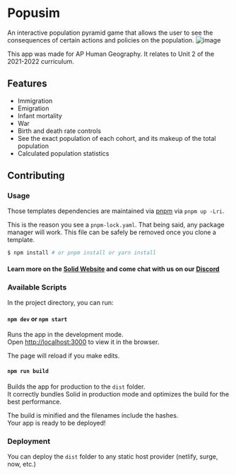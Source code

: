 # Popusim
An interactive population pyramid game that allows the user to see the consequences of certain actions and policies on the population.
![image](https://user-images.githubusercontent.com/31103658/173395121-80e63b0f-eee6-4c8e-bba5-038700aece2c.png)

This app was made for AP Human Geography. It relates to Unit 2 of the 2021-2022 curriculum.
## Features
- Immigration
- Emigration
- Infant mortality
- War
- Birth and death rate controls
- See the exact population of each cohort, and its makeup of the total population
- Calculated population statistics
## Contributing
### Usage

Those templates dependencies are maintained via [pnpm](https://pnpm.io) via `pnpm up -Lri`.

This is the reason you see a `pnpm-lock.yaml`. That being said, any package manager will work. This file can be safely be removed once you clone a template.

```bash
$ npm install # or pnpm install or yarn install
```

#### Learn more on the [Solid Website](https://solidjs.com) and come chat with us on our [Discord](https://discord.com/invite/solidjs)

### Available Scripts

In the project directory, you can run:

#### `npm dev` or `npm start`

Runs the app in the development mode.<br>
Open [http://localhost:3000](http://localhost:3000) to view it in the browser.

The page will reload if you make edits.<br>

#### `npm run build`

Builds the app for production to the `dist` folder.<br>
It correctly bundles Solid in production mode and optimizes the build for the best performance.

The build is minified and the filenames include the hashes.<br>
Your app is ready to be deployed!

### Deployment

You can deploy the `dist` folder to any static host provider (netlify, surge, now, etc.)
